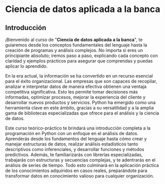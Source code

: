 # **Ciencia de datos aplicada a la banca**

## **Introducción** 

¡Bienvenido al curso de "__Ciencia de datos aplicada a la banca__", te guiaremos desde los conceptos fundamentales del lenguaje hasta la creación de programas y análisis complejos. No importa si eres un principiante absoluto; iremos paso a paso, explicando cada concepto con claridad y ejemplos prácticos para asegurar que comprendas y puedas aplicar lo aprendido.

En la era actual, la información se ha convertido en un recurso esencial para el éxito organizacional. Las empresas que son capaces de recopilar, analizar e interpretar datos de manera efectiva obtienen una ventaja competitiva significativa. Esto les permite tomar decisiones más informadas, optimizar procesos, mejorar la experiencia del cliente y desarrollar nuevos productos y servicios. Python ha emergido como una herramienta clave en este ámbito, gracias a su versatilidad y a la amplia gama de bibliotecas especializadas que ofrece para el análisis y la ciencia de datos.

Este curso teórico-práctico te brindará una introducción completa a la programación en Python con un enfoque en el análisis de datos. Aprenderás desde los fundamentos del lenguaje hasta cómo crear y manejar estructuras de datos, realizar análisis estadísticos tanto descriptivos como inferenciales, y desarrollar funciones y métodos predictivos. Además, te familiarizarás con librerías especializadas, trabajarás con estructuras y secuencias complejas, y te adentrarás en el análisis de series de tiempo. Todo esto culminará en la aplicación práctica de los conocimientos adquiridos en casos reales, preparándote para transformar datos en conocimiento valioso para cualquier organización.


```{tableofcontents}
```
